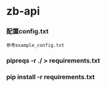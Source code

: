 # zb-api

### 配置config.txt
    参考example_config.txt


### pipreqs -r ./ > requirements.txt
### pip install -r requirements.txt




